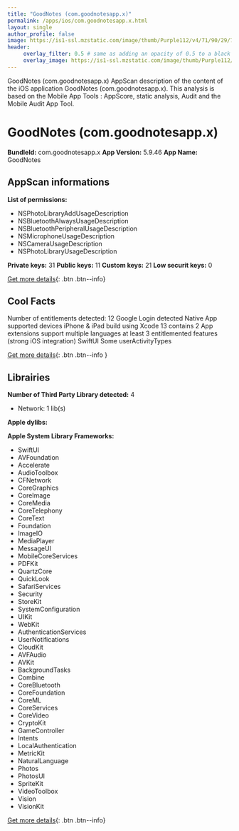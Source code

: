 ```yaml
---
title: "GoodNotes (com.goodnotesapp.x)"
permalink: /apps/ios/com.goodnotesapp.x.html
layout: single
author_profile: false
image: https://is1-ssl.mzstatic.com/image/thumb/Purple112/v4/71/90/29/71902932-ed0b-3683-7b81-565d5119f1ef/AppIcon-0-1x_U007emarketing-0-0-0-7-0-0-sRGB-85-220.png/512x512bb.jpg
header: 
     overlay_filter: 0.5 # same as adding an opacity of 0.5 to a black background
     overlay_image: https://is1-ssl.mzstatic.com/image/thumb/Purple112/v4/71/90/29/71902932-ed0b-3683-7b81-565d5119f1ef/AppIcon-0-1x_U007emarketing-0-0-0-7-0-0-sRGB-85-220.png/512x512bb.jpg
---
```

GoodNotes (com.goodnotesapp.x) AppScan description of the content of the iOS application GoodNotes (com.goodnotesapp.x). This analysis is based on the Mobile App Tools : AppScore, static analysis, Audit and the Mobile Audit App Tool.

# GoodNotes (com.goodnotesapp.x)

**BundleId:** com.goodnotesapp.x
**App Version:** 5.9.46
**App Name:** GoodNotes


## AppScan informations 

**List of permissions:** 
- NSPhotoLibraryAddUsageDescription
- NSBluetoothAlwaysUsageDescription
- NSBluetoothPeripheralUsageDescription
- NSMicrophoneUsageDescription
- NSCameraUsageDescription
- NSPhotoLibraryUsageDescription
  
  
**Private keys:** 31
**Public keys:** 11
**Custom keys:** 21
**Low securit keys:** 0
  
[Get more details](/pricing.html){: .btn .btn--info}

## Cool Facts

Number of entitlements detected: 12
Google Login detected
Native App
supported devices iPhone & iPad
build using Xcode 13
contains 2 App extensions
support multiple languages
at least 3 entitlemented features (strong iOS integration)
SwiftUI
Some userActivityTypes
  
[Get more details](/pricing.html){: .btn .btn--info }

## Librairies 
**Number of Third Party Library detected:** 4
- Network: 1 lib(s)


**Apple dylibs:**


**Apple System Library Frameworks:**
- SwiftUI
- AVFoundation
- Accelerate
- AudioToolbox
- CFNetwork
- CoreGraphics
- CoreImage
- CoreMedia
- CoreTelephony
- CoreText
- Foundation
- ImageIO
- MediaPlayer
- MessageUI
- MobileCoreServices
- PDFKit
- QuartzCore
- QuickLook
- SafariServices
- Security
- StoreKit
- SystemConfiguration
- UIKit
- WebKit
- AuthenticationServices
- UserNotifications
- CloudKit
- AVFAudio
- AVKit
- BackgroundTasks
- Combine
- CoreBluetooth
- CoreFoundation
- CoreML
- CoreServices
- CoreVideo
- CryptoKit
- GameController
- Intents
- LocalAuthentication
- MetricKit
- NaturalLanguage
- Photos
- PhotosUI
- SpriteKit
- VideoToolbox
- Vision
- VisionKit


  
[Get more details](/pricing.html){: .btn .btn--info}

